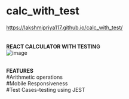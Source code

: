 # calc_with_test
https://lakshmipriya117.github.io/calc_with_test/<br/>
<br/>
<br/>
<b>REACT CALCULATOR WITH TESTING</B><BR/>
![image](https://user-images.githubusercontent.com/36601848/184528482-9e380948-e9aa-4d91-9827-f51d51b4becd.png)


<BR/>
<B>FEATURES</B><br/>
#Arithmetic operations<br/>
#Mobile Responsiveness<br/>
#Test Cases-testing using JEST</br/>

